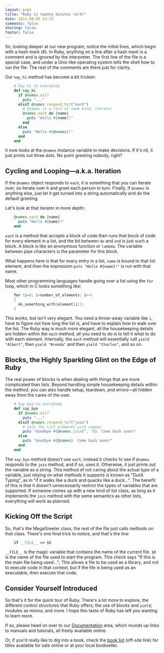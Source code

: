 ```yaml
---
layout: page
title: "Ruby in twenty minutes (4/4)"
date: 2011-08-05 23:33
comments: false
sharing: false
footer: false
---
```

So, looking deeper at our new program, notice the initial lines, which
begin with a hash mark (#). In Ruby, anything on a line after a hash mark
is a comment and is ignored by the interpreter. The first line of the file
is a special case, and under a Unix-like operating system tells the
shell how to run the file. The rest of the comments are there just
for clarity.

Our `say_hi` method has become a bit trickier:

``` ruby
    # Say hi to everybody
    def say_hi
      if @names.nil?
        puts "..."
      elsif @names.respond_to?("each")
        # @names is a list of some kind, iterate!
        @names.each do |name|
          puts "Hello #{name}!"
        end
      else
        puts "Hello #{@names}!"
      end
    end
```

It now looks at the `@names` instance variable to make decisions.
If it's nil, it just prints out three dots. No point
greeting nobody, right?

## Cycling and Looping&#8212;a.k.a. Iteration

If the `@names` object responds to `each`, it is something that you can
iterate over, so iterate over it and greet each person in turn.
Finally, if `@names` is anything else, just let it get turned into
a string automatically and do the
default greeting.

Let's look at that iterator in more depth:

``` ruby
    @names.each do |name|
      puts "Hello #{name}!"
    end
```

`each` is a method that accepts a block of code then runs that block
of code for every element in a list, and the bit between `do` and
`end` is just such a block. A block is like an anonymous function
or `lambda`. The variable between pipe characters is the parameter
for this block.

What happens here is that for every entry in a list, `name` is bound
to that list element, and then the expression `puts "Hello #{name}!"`
is run with that name.

Most other programming languages handle going over a list using the
`for` loop, which in C looks something like:

``` c
    for (i=0; i<number_of_elements; i++)
    {
      do_something_with(element[i]);
    }
```

This works, but isn't very elegant. You need a throw-away variable
like `i`, have to figure out how long the list is, and have to
explain how to walk over the list. The Ruby way is much more
elegant, all the housekeeping details are hidden within the `each`
method, all you need to do is to tell it what to do with each
element. Internally, the `each` method will essentially call
`yield "Albert"`, then `yield "Brenda"` and then `yield "Charles"`,
and so on.

## Blocks, the Highly Sparkling Glint on the Edge of Ruby

The real power of blocks is when dealing with things that are more
complicated than lists. Beyond handling simple
housekeeping details within the method, you can also handle setup,
teardown, and errors&#8212;all hidden away from the cares of the user.

``` ruby
    # Say bye to everybody
    def say_bye
      if @names.nil?
        puts "..."
      elsif @names.respond_to?("join")
        # Join the list elements with commas
        puts "Goodbye #{@names.join(", ")}. Come back soon!"
      else
        puts "Goodbye #{@names}. Come back soon!"
      end
    end
```

The `say_bye` method doesn't use `each`, instead it checks to see if
`@names` responds to the `join` method, and if so, uses it.
Otherwise, it just prints out the variable as a string. This method
of not caring about the actual _type_ of a variable, just relying on
what methods it supports is known as "Duck Typing", as in "if it
walks like a duck and quacks like a duck…". The benefit of this
is that it doesn't unnecessarily restrict the types of variables
that are supported. If someone comes up with a new kind of list
class, as long as it implements the `join` method with the same
semantics as other lists, everything will work as planned.

## Kicking Off the Script

So, that's the MegaGreeter class, the rest of the file just calls
methods on that class. There's one final trick to notice, and that's
the line:

``` ruby
    if __FILE__ == $0
```

`__FILE__` is the magic variable that contains the name of the current
file. `$0` is the name of the file used to start the program. This
check says "If this is the main file being used…"; This allows a
file to be used as a library, and not to execute code in that context,
but if the file is being used as an executable, then execute that
code.

## Consider Yourself Introduced

So that's it for the quick tour of Ruby. There's a lot more to
explore, the different control structures that Ruby offers; the use of
blocks and `yield`; modules as mixins; and more. I hope this taste of
Ruby has left you wanting to learn more.

If so, please head on over to our [Documentation](/en/documentation/) area,
which rounds up links to manuals and tutorials, all freely available online.

Or, if you'd really like to dig into a book, check the
[book list](http://www.ruby-doc.org/bookstore) (off-site link)
for titles available for sale online or at your local bookseller.

